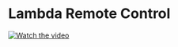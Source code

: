 # Lambda Remote Control

[![Watch the video](https://img.youtube.com/vi/jHUyMA1qg6U/0.jpg)](https://www.youtube.com/watch?v=jHUyMA1qg6U)
